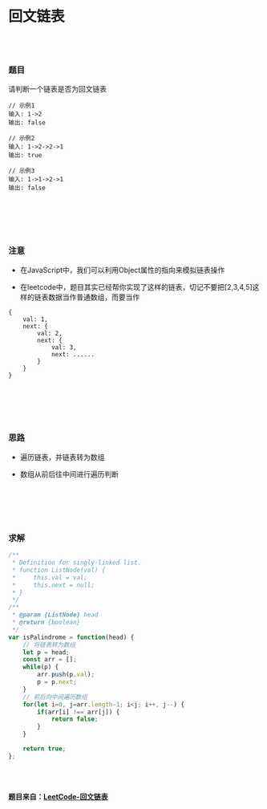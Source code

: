 # 回文链表

<br></br>

### 题目

请判断一个链表是否为回文链表

```
// 示例1
输入: 1->2
输出: false

// 示例2
输入: 1->2->2->1
输出: true

// 示例3
输入: 1->1->2->1
输出: false
```

<br></br>
<br></br>




### 注意

- 在JavaScript中，我们可以利用Object属性的指向来模拟链表操作

- 在leetcode中，题目其实已经帮你实现了这样的链表，切记不要把[2,3,4,5]这样的链表数据当作普通数组，而要当作
```
{
    val: 1,
    next: {
        val: 2,
        next: {
            val: 3,
            next: ......
        }
    }
}
```


<br></br>
<br></br>




### 思路

- 遍历链表，并链表转为数组

- 数组从前后往中间进行遍历判断

<br></br>
<br></br>





### 求解

```javascript
/**
 * Definition for singly-linked list.
 * function ListNode(val) {
 *     this.val = val;
 *     this.next = null;
 * }
 */
/**
 * @param {ListNode} head
 * @return {boolean}
 */
var isPalindrome = function(head) {
    // 将链表转为数组
    let p = head;
    const arr = [];
    while(p) {
        arr.push(p.val);
        p = p.next;
    }
    // 前后向中间遍历数组
    for(let i=0, j=arr.length-1; i<j; i++, j--) {
        if(arr[i] !== arr[j]) {
            return false;
        }
    }

    return true;
};
```

<br></br>

**题目来自：[LeetCode-回文链表](https://leetcode-cn.com/problems/palindrome-linked-list/)**

